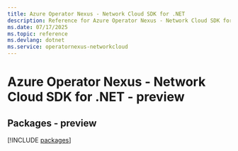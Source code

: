 ```yaml
---
title: Azure Operator Nexus - Network Cloud SDK for .NET
description: Reference for Azure Operator Nexus - Network Cloud SDK for .NET
ms.date: 07/17/2025
ms.topic: reference
ms.devlang: dotnet
ms.service: operatornexus-networkcloud
---
```

# Azure Operator Nexus - Network Cloud SDK for .NET - preview
## Packages - preview
[!INCLUDE [packages](operator-nexus---network-cloud-index.md)]